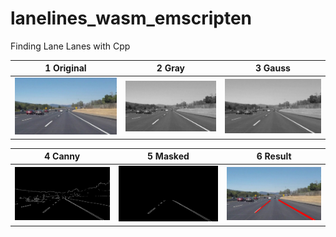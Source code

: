 # lanelines_wasm_emscripten

Finding Lane Lanes with Cpp

1 Original | 2 Gray | 3 Gauss
--- | --- | ---
![original](img/res/img_original.jpg)|![gray](img/res/img_gray.jpg)|![gauss](img/res/img_gauss.jpg)

4 Canny | 5 Masked | 6 Result
--- | --- | ---
![canny](img/res/img_canny.jpg)|![masked](img/res/img_masked.jpg)|![result](img/res/img_result.jpg)